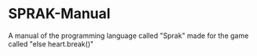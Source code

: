 # SPRAK-Manual
A manual of the programming language called "Sprak" made for the game called "else heart.break()"
